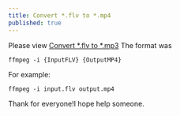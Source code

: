 ```yaml
---
title: Convert *.flv to *.mp4
published: true
---
```

Please view [Convert *.flv to *.mp3](Convert-flv-into-mp3)
The format was
```shell
ffmpeg -i {InputFLV} {OutputMP4}
```
For example:
```shell
ffmpeg -i input.flv output.mp4
```
Thank for everyone!I hope help someone.
